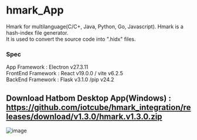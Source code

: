 ﻿# hmark_App
Hmark for multilanguage(C/C+, Java, Python, Go, Javascript). Hmark is a hash-index file generator.<br/>
It is used to convert the source code into ".hidx" files.

### Spec
App Framework : Electron v27.3.11<br/>
FrontEnd Framework : React v19.0.0 / vite v6.2.5<br/>
BackEnd Framework : Flask v3.1.0 /pip v24.2



## Download Hatbom Desktop App(Windows) : https://github.com/iotcube/hmark_integration/releases/download/v1.3.0/hmark.v1.3.0.zip




![image](https://github.com/user-attachments/assets/4e91f1cb-2854-483b-86c6-04d925992090)
